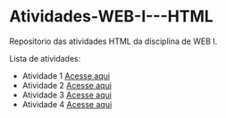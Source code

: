 # Atividades-WEB-I---HTML
Repositorio das atividades HTML da disciplina de WEB I.

Lista de atividades:
- Atividade 1 [Acesse aqui](Questão_1_.html)
- Atividade 2 [Acesse aqui](Questão_2_.html)
- Atividade 3 [Acesse aqui](Questão_3_.html)
- Atividade 4 [Acesse aqui](Questão_4_.html)
